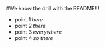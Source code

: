 #We know the drill with the README!!!

* point 1 *here*
* point 2 *there*
* point 3 *everywhere*
* point 4 *so there*